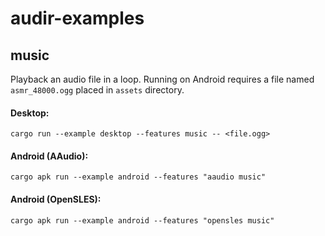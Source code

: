 # audir-examples

## music

Playback an audio file in a loop.
Running on Android requires a file named `asmr_48000.ogg` placed in `assets` directory.

#### Desktop:
```
cargo run --example desktop --features music -- <file.ogg>
```

#### Android (AAudio):
```
cargo apk run --example android --features "aaudio music"
```

#### Android (OpenSLES):
```
cargo apk run --example android --features "opensles music"
```

